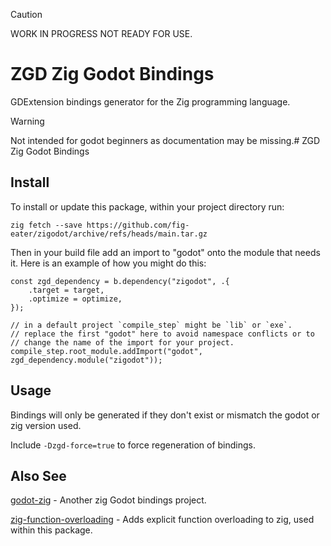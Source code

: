 > [!CAUTION]
> WORK IN PROGRESS NOT READY FOR USE.

# ZGD Zig Godot Bindings

GDExtension bindings generator for the Zig programming language.

> [!WARNING]
> Not intended for godot beginners as documentation may be missing.# ZGD Zig Godot Bindings


## Install

To install or update this package, within your project directory run:

`zig fetch --save https://github.com/fig-eater/zigodot/archive/refs/heads/main.tar.gz`

Then in your build file add an import to "godot" onto the module that needs it.
Here is an example of how you might do this:

```zig
const zgd_dependency = b.dependency("zigodot", .{
    .target = target,
    .optimize = optimize,
});

// in a default project `compile_step` might be `lib` or `exe`.
// replace the first "godot" here to avoid namespace conflicts or to
// change the name of the import for your project.
compile_step.root_module.addImport("godot", zgd_dependency.module("zigodot"));
```

## Usage

Bindings will only be generated if they don't exist or mismatch the godot or zig
version used.

Include `-Dzgd-force=true` to force regeneration of bindings.

## Also See

[godot-zig](https://github.com/godot-zig/godot-zig) - Another zig Godot bindings
project.

[zig-function-overloading](https://github.com/fig-eater/zig-function-overloading) -
Adds explicit function overloading to zig, used within this package.